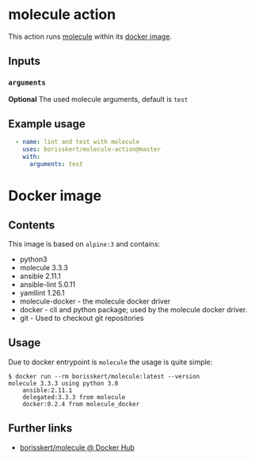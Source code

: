 # molecule action

This action runs [molecule](https://github.com/ansible-community/molecule#ansible-molecule) within its [docker image](https://hub.docker.com/repository/docker/borisskert/molecule).

## Inputs

### `arguments`

**Optional** The used molecule arguments, default is `test`

## Example usage

```yaml
  - name: lint and test with molecule
    uses: borisskert/molecule-action@master
    with:
      arguments: test
```

# Docker image

## Contents

This image is based on `alpine:3` and contains:

* python3
* molecule 3.3.3
* ansible 2.11.1
* ansible-lint 5.0.11
* yamllint 1.26.1
* molecule-docker - the molecule docker driver
* docker - cli and python package; used by the molecule docker driver.
* git - Used to checkout git repositories

## Usage

Due to docker entrypoint is `molecule` the usage is quite simple:

```shell script
$ docker run --rm borisskert/molecule:latest --version
molecule 3.3.3 using python 3.8 
    ansible:2.11.1
    delegated:3.3.3 from molecule
    docker:0.2.4 from molecule_docker
```

## Further links

* [borisskert/molecule @ Docker Hub](https://hub.docker.com/repository/docker/borisskert/molecule)
